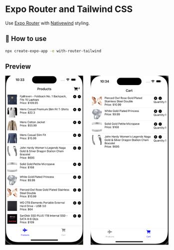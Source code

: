 # Expo Router and Tailwind CSS

Use [Expo Router](https://docs.expo.dev/router/introduction/) with [Nativewind](https://www.nativewind.dev/v4/overview/) styling.

## 🚀 How to use

```sh
npx create-expo-app -e with-router-tailwind
```

## **Preview**

<div style="display:flex;">
<img src='./preview-1.png' width="250" alt='Preview 1' style="margin-right:24px">
<img src='./preview-2.png' width="250" alt='Preview 2'>
</div>
